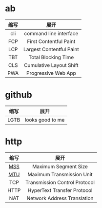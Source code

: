 # ab

| 缩写 |           展开           |
| :--: | :----------------------: |
| cli  |  command line interface  |
| FCP  |  First Contentful Paint  |
| LCP  | Largest Contentful Paint |
| TBT  |   Total Blocking Time    |
| CLS  | Cumulative Layout Shift  |
| PWA  |   Progressive Web App    |

# github  
| 缩写 |    展开   |
| :--: |:-----------------:|  
|LGTB| looks good to me|


# http

|                            缩写                            |             展开              |
| :--------------------------------------------------------: | :---------------------------: |
| [MSS](https://baike.baidu.com/item/MSS/3567802?fr=aladdin) |     Maximum Segment Size      |
| [MTU](https://baike.baidu.com/item/MSS/3567802?fr=aladdin) |   Maximum Transmission Unit   |
|                            TCP                             | Transmission Control Protocol |
|                            HTTP                            |  HyperText Transfer Protocol  |
|                            NAT                             | Network Address Translation   |  

